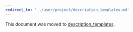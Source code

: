 ```yaml
---
redirect_to: '../user/project/description_templates.md'
---
```


This document was moved to [description_templates](../user/project/description_templates.md).

<!-- This redirect file can be deleted after February 1, 2021. -->
<!-- Before deletion, see: https://docs.gitlab.com/ee/development/documentation/#move-or-rename-a-page -->
